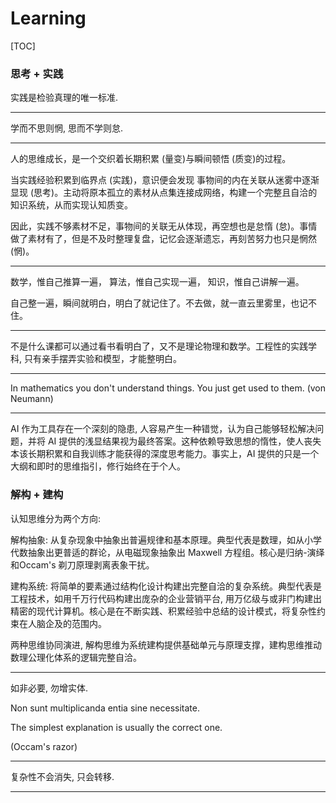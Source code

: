 # Learning

[TOC]

### 思考 + 实践

实践是检验真理的唯一标准.

---

学而不思则惘, 思而不学则怠.

---

人的思维成长，是一个交织着长期积累 (量变)与瞬间顿悟 (质变)的过程。

当实践经验积累到临界点 (实践)，意识便会发现 事物间的内在关联从迷雾中逐渐显现 (思考)。主动将原本孤立的素材从点集连接成网络，构建一个完整且自洽的知识系统，从而实现认知质变。

因此，实践不够素材不足，事物间的关联无从体现，再空想也是怠惰 (怠)。事情做了素材有了，但是不及时整理复盘，记忆会逐渐遗忘，再刻苦努力也只是惘然 (惘)。

---

数学，惟自己推算一遍，
算法，惟自己实现一遍，
知识，惟自己讲解一遍。

自己整一遍，瞬间就明白，明白了就记住了。不去做，就一直云里雾里，也记不住。

---

不是什么课都可以通过看书看明白了，又不是理论物理和数学。工程性的实践学科, 只有亲手摆弄实验和模型，才能整明白。

---

In mathematics you don't understand things. You just get used to them.  (von Neumann)

---

AI 作为工具存在一个深刻的隐患, 人容易产生一种错觉，认为自己能够轻松解决问题，并将 AI 提供的浅显结果视为最终答案。这种依赖导致思想的惰性，使人丧失本该长期积累和自我训练才能获得的深度思考能力。事实上，AI 提供的只是一个大纲和即时的思维指引，修行始终在于个人。

### 解构 + 建构

认知思维分为两个方向:

解构抽象: 从复杂现象中抽象出普遍规律和基本原理。典型代表是数理，如从小学代数抽象出更普适的群论，从电磁现象抽象出 Maxwell 方程组。核心是归纳-演绎和Occam's 剃刀原理剥离表象干扰。

建构系统: 将简单的要素通过结构化设计构建出完整自洽的复杂系统。典型代表是工程技术，如用千万行代码构建出庞杂的企业营销平台, 用万亿级与或非门构建出精密的现代计算机。核心是在不断实践、积累经验中总结的设计模式，将复杂性约束在人脑企及的范围内。

两种思维协同演进, 解构思维为系统建构提供基础单元与原理支撑，建构思维推动数理公理化体系的逻辑完整自洽。

---

如非必要, 勿增实体.

Non sunt multiplicanda entia sine necessitate.

The simplest explanation is usually the correct one.

(Occam's razor)

---

复杂性不会消失, 只会转移.

---

